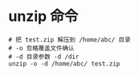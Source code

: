 # unzip 命令

	# 把 test.zip 解压到 /home/abc/ 目录
	# -o 忽略覆盖文件确认
	# -d 目录参数 -d /dir
	unzip -o -d /home/abc/ test.zip